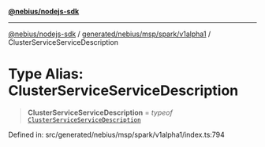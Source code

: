 [**@nebius/nodejs-sdk**](../../../../../../README.md)

***

[@nebius/nodejs-sdk](../../../../../../README.md) / [generated/nebius/msp/spark/v1alpha1](../README.md) / ClusterServiceServiceDescription

# Type Alias: ClusterServiceServiceDescription

> **ClusterServiceServiceDescription** = *typeof* [`ClusterServiceServiceDescription`](../variables/ClusterServiceServiceDescription.md)

Defined in: src/generated/nebius/msp/spark/v1alpha1/index.ts:794
